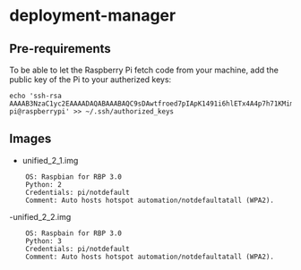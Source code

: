# deployment-manager

## Pre-requirements
To be able to let the Raspberry Pi fetch code from your machine, add the public key of the Pi to your autherized keys:
```
echo 'ssh-rsa AAAAB3NzaC1yc2EAAAADAQABAAABAQC9sDAwtfroed7pIApK1491i6hlETx4A4p7h71KMimEQA9xeImtinVO55Jp2nQN5AZaY9v+MV+8u8lAimcy+1R5pJvzrPr7ixx8Z4MCiaIfqNyoTDGicW3BTwrm9H+rp6xnoryxZ1jqV5lLMQBjK6txJT8ahLeJkh2B7zIsqUAI35DvyOOBxYDJbo/5oDluY1GZQ3XCEOWtcoOG0oHFzslJZPXPAuCQ/CCDPorrnGl/mpYm/yNoAcvl6lGKgIqdhYFkpdkQBVbpwmaUUUUX7+TABmJK+Ci7GKd2eoJouqXrgYxeiAJXaom6dsqkhXo0vCbGffMtMr5Yt9NtzzsykaXL pi@raspberrypi' >> ~/.ssh/authorized_keys
```

## Images
- unified_2_1.img
```
    OS: Raspbian for RBP 3.0
    Python: 2
    Credentials: pi/notdefault
    Comment: Auto hosts hotspot automation/notdefaultatall (WPA2).
```

-unified_2_2.img
```
    OS: Raspbain for RBP 3.0
    Python: 3
    Credentials: pi/notdefault
    Comment: Auto hosts hotspot automation/notdefaultatall (WPA2).
```
